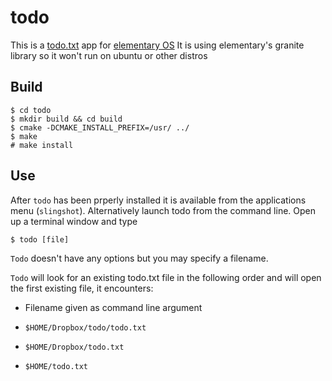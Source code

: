 # todo

This is a [todo.txt](http://todotxt.com) app for [elementary OS](http://elementaryos.org)
It is using elementary's granite library so it won't run on ubuntu or other distros

## Build

```
$ cd todo
$ mkdir build && cd build
$ cmake -DCMAKE_INSTALL_PREFIX=/usr/ ../
$ make
# make install
```
## Use

After `todo` has been prperly installed it is available from the applications menu (`slingshot`). Alternatively launch todo from the command line. Open up a terminal window and type

```
$ todo [file]
```

`Todo` doesn't have any options but you may specify a filename.

`Todo` will look for an existing todo.txt file in the following order and will open the first existing file, it encounters:

- Filename given as command line argument

- `$HOME/Dropbox/todo/todo.txt`

- `$HOME/Dropbox/todo.txt`

- `$HOME/todo.txt`


